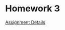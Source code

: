 # Homework 3

[Assignment Details](https://github.com/Mikecamdo/ProgrammingLanguages/blob/main/Homework%203/CS3342-HW3.pdf)
